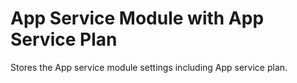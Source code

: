 # App Service Module with App Service Plan

Stores the App service module settings including App service plan.
